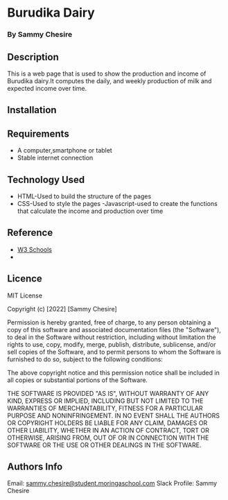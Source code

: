 # Burudika Dairy

### By Sammy Chesire

## Description

This is a web page that is used to show the production and income of Burudika dairy.It computes the daily, and weekly production of milk and expected income over time.

## Installation

## Requirements

- A computer,smartphone or tablet
- Stable internet connection

## Technology Used

- HTML-Used to build the structure of the pages
- CSS-Used to style the pages
-Javascript-used to create the functions that calculate the income and production over time

## Reference

- [W3 Schools](https://w3schools.com/)
- 

## Licence

MIT License

Copyright (c) [2022] [Sammy Chesire]

Permission is hereby granted, free of charge, to any person obtaining a copy of this software and associated documentation files (the "Software"), to deal in the Software without restriction, including without limitation the rights to use, copy, modify, merge, publish, distribute, sublicense, and/or sell copies of the Software, and to permit persons to whom the Software is furnished to do so, subject to the following conditions:

The above copyright notice and this permission notice shall be included in all copies or substantial portions of the Software.

THE SOFTWARE IS PROVIDED "AS IS", WITHOUT WARRANTY OF ANY KIND, EXPRESS OR IMPLIED, INCLUDING BUT NOT LIMITED TO THE WARRANTIES OF MERCHANTABILITY, FITNESS FOR A PARTICULAR PURPOSE AND NONINFRINGEMENT. IN NO EVENT SHALL THE AUTHORS OR COPYRIGHT HOLDERS BE LIABLE FOR ANY CLAIM, DAMAGES OR OTHER LIABILITY, WHETHER IN AN ACTION OF CONTRACT, TORT OR OTHERWISE, ARISING FROM, OUT OF OR IN CONNECTION WITH THE SOFTWARE OR THE USE OR OTHER DEALINGS IN THE SOFTWARE.

## Authors Info

Email: sammy.chesire@student.moringaschool.com
Slack Profile: Sammy Chesire
